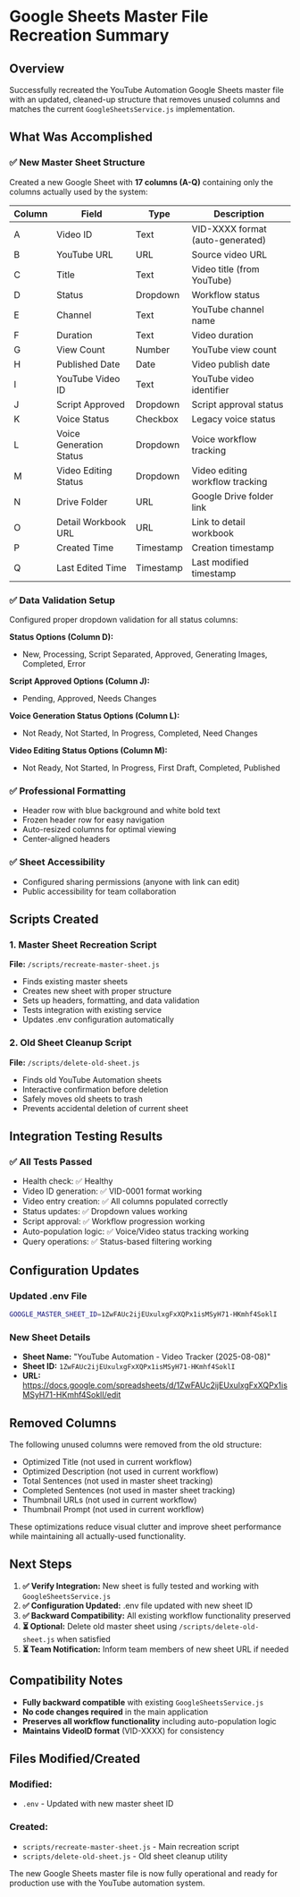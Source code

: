 # Google Sheets Master File Recreation Summary

## Overview
Successfully recreated the YouTube Automation Google Sheets master file with an updated, cleaned-up structure that removes unused columns and matches the current `GoogleSheetsService.js` implementation.

## What Was Accomplished

### ✅ New Master Sheet Structure
Created a new Google Sheet with **17 columns (A-Q)** containing only the columns actually used by the system:

| Column | Field | Type | Description |
|--------|-------|------|-------------|
| A | Video ID | Text | VID-XXXX format (auto-generated) |
| B | YouTube URL | URL | Source video URL |
| C | Title | Text | Video title (from YouTube) |
| D | Status | Dropdown | Workflow status |
| E | Channel | Text | YouTube channel name |
| F | Duration | Text | Video duration |
| G | View Count | Number | YouTube view count |
| H | Published Date | Date | Video publish date |
| I | YouTube Video ID | Text | YouTube video identifier |
| J | Script Approved | Dropdown | Script approval status |
| K | Voice Status | Checkbox | Legacy voice status |
| L | Voice Generation Status | Dropdown | Voice workflow tracking |
| M | Video Editing Status | Dropdown | Video editing workflow tracking |
| N | Drive Folder | URL | Google Drive folder link |
| O | Detail Workbook URL | URL | Link to detail workbook |
| P | Created Time | Timestamp | Creation timestamp |
| Q | Last Edited Time | Timestamp | Last modified timestamp |

### ✅ Data Validation Setup
Configured proper dropdown validation for all status columns:

**Status Options (Column D):**
- New, Processing, Script Separated, Approved, Generating Images, Completed, Error

**Script Approved Options (Column J):**
- Pending, Approved, Needs Changes

**Voice Generation Status Options (Column L):**
- Not Ready, Not Started, In Progress, Completed, Need Changes

**Video Editing Status Options (Column M):**
- Not Ready, Not Started, In Progress, First Draft, Completed, Published

### ✅ Professional Formatting
- Header row with blue background and white bold text
- Frozen header row for easy navigation
- Auto-resized columns for optimal viewing
- Center-aligned headers

### ✅ Sheet Accessibility
- Configured sharing permissions (anyone with link can edit)
- Public accessibility for team collaboration

## Scripts Created

### 1. Master Sheet Recreation Script
**File:** `/scripts/recreate-master-sheet.js`
- Finds existing master sheets
- Creates new sheet with proper structure
- Sets up headers, formatting, and data validation
- Tests integration with existing service
- Updates .env configuration automatically

### 2. Old Sheet Cleanup Script
**File:** `/scripts/delete-old-sheet.js`
- Finds old YouTube Automation sheets
- Interactive confirmation before deletion
- Safely moves old sheets to trash
- Prevents accidental deletion of current sheet

## Integration Testing Results

### ✅ All Tests Passed
- Health check: ✅ Healthy
- Video ID generation: ✅ VID-0001 format working
- Video entry creation: ✅ All columns populated correctly
- Status updates: ✅ Dropdown values working
- Script approval: ✅ Workflow progression working
- Auto-population logic: ✅ Voice/Video status tracking working
- Query operations: ✅ Status-based filtering working

## Configuration Updates

### Updated .env File
```bash
GOOGLE_MASTER_SHEET_ID=1ZwFAUc2ijEUxulxgFxXQPx1isMSyH71-HKmhf4SoklI
```

### New Sheet Details
- **Sheet Name:** "YouTube Automation - Video Tracker (2025-08-08)"
- **Sheet ID:** `1ZwFAUc2ijEUxulxgFxXQPx1isMSyH71-HKmhf4SoklI`
- **URL:** https://docs.google.com/spreadsheets/d/1ZwFAUc2ijEUxulxgFxXQPx1isMSyH71-HKmhf4SoklI/edit

## Removed Columns
The following unused columns were removed from the old structure:
- Optimized Title (not used in current workflow)
- Optimized Description (not used in current workflow) 
- Total Sentences (not used in master sheet tracking)
- Completed Sentences (not used in master sheet tracking)
- Thumbnail URLs (not used in current workflow)
- Thumbnail Prompt (not used in current workflow)

These optimizations reduce visual clutter and improve sheet performance while maintaining all actually-used functionality.

## Next Steps

1. **✅ Verify Integration:** New sheet is fully tested and working with `GoogleSheetsService.js`
2. **✅ Configuration Updated:** .env file updated with new sheet ID
3. **✅ Backward Compatibility:** All existing workflow functionality preserved
4. **⏳ Optional:** Delete old master sheet using `/scripts/delete-old-sheet.js` when satisfied
5. **⏳ Team Notification:** Inform team members of new sheet URL if needed

## Compatibility Notes

- **Fully backward compatible** with existing `GoogleSheetsService.js`
- **No code changes required** in the main application
- **Preserves all workflow functionality** including auto-population logic
- **Maintains VideoID format** (VID-XXXX) for consistency

## Files Modified/Created

### Modified:
- `.env` - Updated with new master sheet ID

### Created:
- `scripts/recreate-master-sheet.js` - Main recreation script
- `scripts/delete-old-sheet.js` - Old sheet cleanup utility

The new Google Sheets master file is now fully operational and ready for production use with the YouTube automation system.